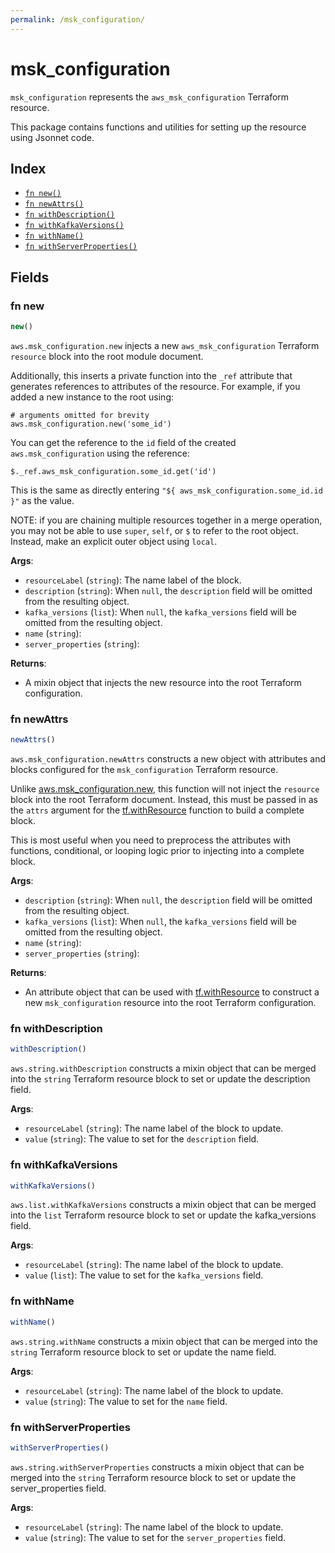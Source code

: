 ```yaml
---
permalink: /msk_configuration/
---
```


# msk_configuration

`msk_configuration` represents the `aws_msk_configuration` Terraform resource.



This package contains functions and utilities for setting up the resource using Jsonnet code.


## Index

* [`fn new()`](#fn-new)
* [`fn newAttrs()`](#fn-newattrs)
* [`fn withDescription()`](#fn-withdescription)
* [`fn withKafkaVersions()`](#fn-withkafkaversions)
* [`fn withName()`](#fn-withname)
* [`fn withServerProperties()`](#fn-withserverproperties)

## Fields

### fn new

```ts
new()
```


`aws.msk_configuration.new` injects a new `aws_msk_configuration` Terraform `resource`
block into the root module document.

Additionally, this inserts a private function into the `_ref` attribute that generates references to attributes of the
resource. For example, if you added a new instance to the root using:

    # arguments omitted for brevity
    aws.msk_configuration.new('some_id')

You can get the reference to the `id` field of the created `aws.msk_configuration` using the reference:

    $._ref.aws_msk_configuration.some_id.get('id')

This is the same as directly entering `"${ aws_msk_configuration.some_id.id }"` as the value.

NOTE: if you are chaining multiple resources together in a merge operation, you may not be able to use `super`, `self`,
or `$` to refer to the root object. Instead, make an explicit outer object using `local`.

**Args**:
  - `resourceLabel` (`string`): The name label of the block.
  - `description` (`string`):  When `null`, the `description` field will be omitted from the resulting object.
  - `kafka_versions` (`list`):  When `null`, the `kafka_versions` field will be omitted from the resulting object.
  - `name` (`string`): 
  - `server_properties` (`string`): 

**Returns**:
- A mixin object that injects the new resource into the root Terraform configuration.


### fn newAttrs

```ts
newAttrs()
```


`aws.msk_configuration.newAttrs` constructs a new object with attributes and blocks configured for the `msk_configuration`
Terraform resource.

Unlike [aws.msk_configuration.new](#fn-new), this function will not inject the `resource`
block into the root Terraform document. Instead, this must be passed in as the `attrs` argument for the
[tf.withResource](https://github.com/tf-libsonnet/core/tree/main/docs#fn-withresource) function to build a complete block.

This is most useful when you need to preprocess the attributes with functions, conditional, or looping logic prior to
injecting into a complete block.

**Args**:
  - `description` (`string`):  When `null`, the `description` field will be omitted from the resulting object.
  - `kafka_versions` (`list`):  When `null`, the `kafka_versions` field will be omitted from the resulting object.
  - `name` (`string`): 
  - `server_properties` (`string`): 

**Returns**:
  - An attribute object that can be used with [tf.withResource](https://github.com/tf-libsonnet/core/tree/main/docs#fn-withresource) to construct a new `msk_configuration` resource into the root Terraform configuration.


### fn withDescription

```ts
withDescription()
```

`aws.string.withDescription` constructs a mixin object that can be merged into the `string`
Terraform resource block to set or update the description field.



**Args**:
  - `resourceLabel` (`string`): The name label of the block to update.
  - `value` (`string`): The value to set for the `description` field.


### fn withKafkaVersions

```ts
withKafkaVersions()
```

`aws.list.withKafkaVersions` constructs a mixin object that can be merged into the `list`
Terraform resource block to set or update the kafka_versions field.



**Args**:
  - `resourceLabel` (`string`): The name label of the block to update.
  - `value` (`list`): The value to set for the `kafka_versions` field.


### fn withName

```ts
withName()
```

`aws.string.withName` constructs a mixin object that can be merged into the `string`
Terraform resource block to set or update the name field.



**Args**:
  - `resourceLabel` (`string`): The name label of the block to update.
  - `value` (`string`): The value to set for the `name` field.


### fn withServerProperties

```ts
withServerProperties()
```

`aws.string.withServerProperties` constructs a mixin object that can be merged into the `string`
Terraform resource block to set or update the server_properties field.



**Args**:
  - `resourceLabel` (`string`): The name label of the block to update.
  - `value` (`string`): The value to set for the `server_properties` field.

